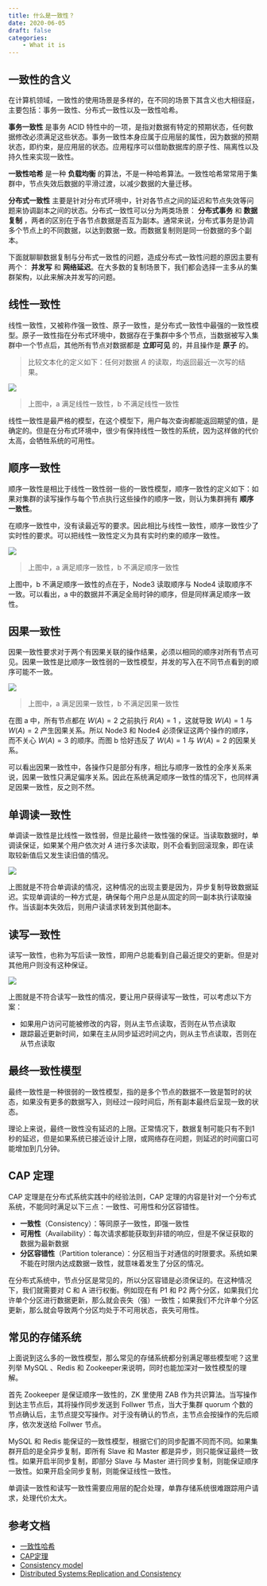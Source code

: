 ```yaml
---
title: 什么是一致性？
date: 2020-06-05
draft: false
categories: 
    - What it is
---
```


## 一致性的含义

在计算机领域，一致性的使用场景是多样的，在不同的场景下其含义也大相径庭，主要包括：事务一致性、分布式一致性以及一致性哈希。

**事务一致性** 是事务 ACID 特性中的一项，是指对数据有特定的预期状态，任何数据修改必须满足这些状态。事务一致性本身应属于应用层的属性，因为数据的预期状态，即约束，是应用层的状态。应用程序可以借助数据库的原子性、隔离性以及持久性来实现一致性。


**一致性哈希** 是一种 **负载均衡** 的算法，不是一种哈希算法。一致性哈希常常用于集群中，节点失效后数据的平滑过渡，以减少数据的大量迁移。


**分布式一致性** 主要是针对分布式环境中，针对各节点之间的延迟和节点失效等问题来协调副本之间的状态。分布式一致性可以分为两类场景： **分布式事务** 和 **数据复制** ，两者的区别在于各节点数据是否互为副本。通常来说，分布式事务是协调多个节点上的不同数据，以达到数据一致。而数据复制则是同一份数据的多个副本。


下面就聊聊数据复制与分布式一致性的问题，造成分布式一致性问题的原因主要有两个： **并发写** 和 **网络延迟**。在大多数的复制场景下，我们都会选择一主多从的集群架构，以此来解决并发写的问题。

## 线性一致性

线性一致性，又被称作强一致性、原子一致性，是分布式一致性中最强的一致性模型。原子一致性指在分布式环境中，数据存在于集群中多个节点，当数据被写入集群中一个节点后，其他所有节点对数据都是 **立即可见** 的，并且操作是 **原子** 的。

> 比较文本化的定义如下：任何对数据 $A$ 的读取，均返回最近一次写的结果。

![](assists/2020-06-06-14-51-16.png)

> 上图中，a 满足线性一致性，b 不满足线性一致性

线性一致性是最严格的模型，在这个模型下，用户每次查询都能返回期望的值，是确定的。但是在分布式环境中，很少有保持线性一致性的系统，因为这样做的代价太高，会牺牲系统的可用性。


## 顺序一致性

顺序一致性是相比于线性一致性弱一些的一致性模型，顺序一致性的定义如下：如果对集群的读写操作与每个节点执行这些操作的顺序一致，则认为集群拥有 **顺序一致性**。

在顺序一致性中，没有读最近写的要求。因此相比与线性一致性，顺序一致性少了实时性的要求。可以把线性一致性定义为具有实时约束的顺序一致性。

![](assists/2020-06-06-14-51-28.png)

> 上图中，a 满足顺序一致性，b 不满足顺序一致性

上图中，b 不满足顺序一致性的点在于，Node3 读取顺序与 Node4 读取顺序不一致。可以看出，a 中的数据并不满足全局时钟的顺序，但是同样满足顺序一致性。


## 因果一致性

因果一致性要求对于两个有因果关联的操作结果，必须以相同的顺序对所有节点可见。因果一致性是比顺序一致性弱的一致性模型，并发的写入在不同节点看到的顺序可能不一致。


![](assists/2020-06-06-14-51-47.png)

> 上图中，a 满足因果一致性，b 不满足因果一致性

在图 a 中，所有节点都在 $W(A)=2$ 之前执行 $R(A)=1$ ，这就导致 $W(A)=1$ 与 $W(A)=2$ 产生因果关系。所以 Node3 和 Node4 必须保证这两个操作的顺序，而不关心 $W(A)=3$ 的顺序。而图 b 恰好违反了 $W(A)=1$ 与 $W(A)=2$ 的因果关系。

可以看出因果一致性中，各操作只是部分有序，相比与顺序一致性的全序关系来说，因果一致性只满足偏序关系。因此在系统满足顺序一致性的情况下，也同样满足因果一致性，反之则不然。


## 单调读一致性

单调读一致性是比线性一致性弱，但是比最终一致性强的保证。当读取数据时，单调读保证，如果某个用户依次对 $A$ 进行多次读取，则不会看到回滚现象，即在读取较新值后又发生读旧值的情况。

![](assists/2020-06-06-14-52-01.png)

上图就是不符合单调读的情况，这种情况的出现主要是因为，异步复制导致数据延迟。实现单调读的一种方式是，确保每个用户总是从固定的同一副本执行读取操作。当该副本失效后，则用户读请求转发到其他副本。


## 读写一致性

读写一致性，也称为写后读一致性，即用户总能看到自己最近提交的更新。但是对其他用户则没有这种保证。

![](assists/2020-06-06-14-52-11.png)

上图就是不符合读写一致性的情况，要让用户获得读写一致性，可以考虑以下方案：

- 如果用户访问可能被修改的内容，则从主节点读取，否则在从节点读取
- 跟踪最近更新时间，如果在主从同步延迟时间之内，则从主节点读取，否则在从节点读取


## 最终一致性模型

最终一致性是一种很弱的一致性模型，指的是多个节点的数据不一致是暂时的状态，如果没有更多的数据写入，则经过一段时间后，所有副本最终后呈现一致的状态。

理论上来说，最终一致性没有延迟的上限。正常情况下，数据复制可能只有不到1秒的延迟，但是如果系统已接近设计上限，或网络存在问题，则延迟的时间窗口可能增加到几分钟。


## CAP 定理

CAP 定理是在分布式系统实践中的经验法则，CAP 定理的内容是针对一个分布式系统，不能同时满足以下三点：一致性、可用性和分区容错性。

- **一致性**（Consistency）：等同原子一致性，即强一致性
- **可用性**（Availability）：每次请求都能获取到非错的响应，但是不保证获取的数据为最新数据
- **分区容错性**（Partition tolerance）：分区相当于对通信的时限要求。系统如果不能在时限内达成数据一致性，就意味着发生了分区的情况。

在分布式系统中，节点分区是常见的，所以分区容错是必须保证的。在这种情况下，我们就需要对 C 和 A 进行权衡。例如现在有 P1 和 P2 两个分区，如果我们允许单个分区进行数据更新，那么就会丧失（强）一致性；如果我们不允许单个分区更新，那么就会导致两个分区均处于不可用状态，丧失可用性。


## 常见的存储系统

上面说到这么多的一致性模型，那么常见的存储系统都分别满足哪些模型呢？这里列举 MySQL 、Redis 和 Zookeeper来说明，同时也能加深对一致性模型的理解。

首先 Zookeeper 是保证顺序一致性的，ZK 里使用 ZAB 作为共识算法。当写操作到达主节点后，其将操作同步发送到 Follwer 节点，当大于集群 quorum 个数的节点确认后，主节点提交写操作。对于没有确认的节点，主节点会按操作的先后顺序，依次发送给 Follwer 节点。

MySQL 和 Redis 能保证的一致性模型，根据它们的同步配置不同而不同。如果集群开启的是全异步复制，即所有 Slave 和 Master 都是异步，则只能保证最终一致性。如果开启半同步复制，即部分 Slave 与 Master 进行同步复制，则能保证顺序一致性。如果开启全同步复制，则能保证线性一致性。

单调读一致性和读写一致性需要应用层的配合处理，单靠存储系统很难跟踪用户请求，处理代价太大。


## 参考文档

- [一致性哈希](https://zh.wikipedia.org/wiki/%E4%B8%80%E8%87%B4%E5%93%88%E5%B8%8C)
- [CAP定理](https://zh.wikipedia.org/wiki/CAP%E5%AE%9A%E7%90%86)
- [Consistency model](https://en.wikipedia.org/wiki/Consistency_model#Strict_consistency)
- [Distributed Systems:Replication and Consistency](https://www.cs.helsinki.fi/webfm_send/1256)